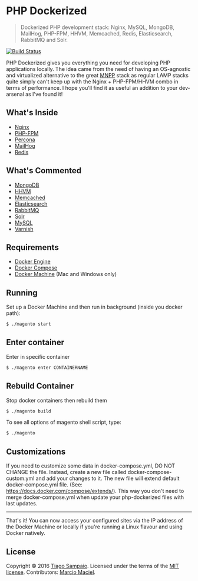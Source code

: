 # **PHP Dockerized**
> Dockerized PHP development stack: Nginx, MySQL, MongoDB, MailHog, PHP-FPM, HHVM, Memcached, Redis, Elasticsearch, RabbitMQ and Solr.

[![Build Status](https://travis-ci.org/tiagosampaio/php-dockerized.svg?branch=master)](https://travis-ci.org/tiagosampaio/php-dockerized)

PHP Dockerized gives you everything you need for developing PHP applications locally. The idea came from the need of having an OS-agnostic and virtualized alternative to the great [MNPP](https://github.com/jyr/MNPP) stack as regular LAMP stacks quite simply can't keep up with the Nginx + PHP-FPM/HHVM combo in terms of performance. I hope you'll find it as useful an addition to your dev-arsenal as I've found it!

## What's Inside
* [Nginx](http://nginx.org/)
* [PHP-FPM](http://php-fpm.org/)
* [Percona](https://www.percona.com/)
* [MailHog](https://github.com/mailhog/MailHog)
* [Redis](http://redis.io/)


## What's Commented
* [MongoDB](http://www.mongodb.org/)
* [HHVM](http://www.hhvm.com/)
* [Memcached](http://memcached.org/)
* [Elasticsearch](http://www.elasticsearch.org/)
* [RabbitMQ](https://www.rabbitmq.com/)
* [Solr](http://lucene.apache.org/solr/)
* [MySQL](http://www.mysql.com/)
* [Varnish](https://varnish-cache.org/)

## Requirements
* [Docker Engine](https://docs.docker.com/installation/)
* [Docker Compose](https://docs.docker.com/compose/)
* [Docker Machine](https://docs.docker.com/machine/) (Mac and Windows only)

## Running
Set up a Docker Machine and then run in background (inside you docker path):
```sh
$ ./magento start
```

## Enter container
Enter in specific container
```sh
$ ./magento enter CONTAINERNAME
```

## Rebuild Container
Stop docker containers then rebuild them
```sh
$ ./magento build
```

To see all options of magento shell script, type:
```sh
$ ./magento
```

## Customizations
If you need to customize some data in docker-compose.yml, DO NOT CHANGE the file. Instead, create a new file called docker-compose-custom.yml and add your changes to it. The new file will extend default docker-compose.yml file. (See: https://docs.docker.com/compose/extends/). This way you don't need to merge docker-compose.yml when update your php-dockerized files with last updates.

----------
That's it! You can now access your configured sites via the IP address of the Docker Machine or locally if you're running a Linux flavour and using Docker natively.

## License
Copyright &copy; 2016 [Tiago Sampaio](http://tiagosampaio.com). Licensed under the terms of the [MIT license](LICENSE.md).
Contributors: [Marcio Maciel](http://magecore.com.br).


